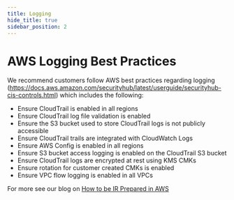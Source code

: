```yaml
---
title: Logging
hide_title: true
sidebar_position: 2
---
```


# AWS Logging Best Practices
We recommend customers follow AWS best practices regarding logging (https://docs.aws.amazon.com/securityhub/latest/userguide/securityhub-cis-controls.html) which includes the following:
- Ensure CloudTrail is enabled in all regions
- Ensure CloudTrail log file validation is enabled
- Ensure the S3 bucket used to store CloudTrail logs is not publicly accessible
- Ensure CloudTrail trails are integrated with CloudWatch Logs
- Ensure AWS Config is enabled in all regions
- Ensure S3 bucket access logging is enabled on the CloudTrail S3 bucket
- Ensure CloudTrail logs are encrypted at rest using KMS CMKs
- Ensure rotation for customer created CMKs is enabled
- Ensure VPC flow logging is enabled in all VPCs

For more see our blog on [How to be IR Prepared in AWS](https://www.cadosecurity.com/how-to-be-ir-prepared-in-aws/)